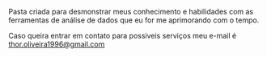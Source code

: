 Pasta criada para desmonstrar meus conhecimento e habilidades com as ferramentas de análise de dados que eu for me aprimorando com o tempo.

Caso queira entrar em contato para possiveis serviços meu e-mail é thor.oliveira1996@gmail.com
